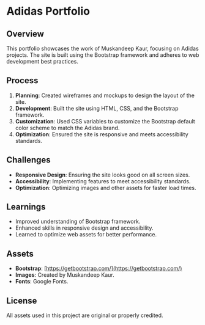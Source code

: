 # Adidas Portfolio

## Overview
This portfolio showcases the work of Muskandeep Kaur, focusing on Adidas projects. The site is built using the Bootstrap framework and adheres to web development best practices.

## Process
1. **Planning**: Created wireframes and mockups to design the layout of the site.
2. **Development**: Built the site using HTML, CSS, and the Bootstrap framework.
3. **Customization**: Used CSS variables to customize the Bootstrap default color scheme to match the Adidas brand.
4. **Optimization**: Ensured the site is responsive and meets accessibility standards.

## Challenges
- **Responsive Design**: Ensuring the site looks good on all screen sizes.
- **Accessibility**: Implementing features to meet accessibility standards.
- **Optimization**: Optimizing images and other assets for faster load times.

## Learnings
- Improved understanding of Bootstrap framework.
- Enhanced skills in responsive design and accessibility.
- Learned to optimize web assets for better performance.

## Assets
- **Bootstrap**: [https://getbootstrap.com/](https://getbootstrap.com/)
- **Images**: Created by Muskandeep Kaur.
- **Fonts**: Google Fonts.

## License
All assets used in this project are original or properly credited.
